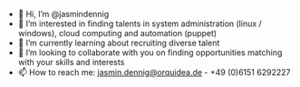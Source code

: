 - 👋 Hi, I’m @jasmindennig
- 👀 I’m interested in finding talents in system administration (linux / windows), cloud computing and automation (puppet)
- 🌱 I’m currently learning about recruiting diverse talent
- 💞️ I’m looking to collaborate with you on finding opportunities matching with your skills and interests
- 📫 How to reach me: jasmin.dennig@orquidea.de - +49 (0)6151 6292227

<!---
jasmindennig/jasmindennig is a ✨ special ✨ repository because its `README.md` (this file) appears on your GitHub profile.
You can click the Preview link to take a look at your changes.
--->
